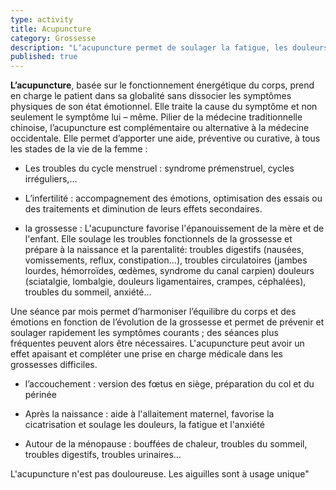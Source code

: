```yaml
---
type: activity
title: Acupuncture
category: Grossesse
description: "L‘acupuncture permet de soulager la fatigue, les douleurs, les troubles digestifs les troubles circulatoires et l'insomnie au cours de la grossesse."
published: true
---
```




**L’acupuncture**, basée sur le fonctionnement énergétique du corps, prend en charge le patient dans sa globalité sans dissocier les symptômes physiques de son état émotionnel. Elle traite la cause du symptôme et non seulement le symptôme lui – même. Pilier de la médecine traditionnelle chinoise, l’acupuncture est complémentaire ou alternative à la médecine occidentale.
Elle permet d’apporter une aide, préventive ou curative, à tous les stades de la vie de la femme :

-	Les troubles du cycle menstruel : syndrome prémenstruel, cycles irréguliers,… 

-	L’infertilité : accompagnement des émotions, optimisation des essais ou des traitements et diminution de leurs effets secondaires. 

-	 la grossesse : L'acupuncture favorise l'épanouissement de la mère et de l'enfant. Elle soulage les troubles fonctionnels de la grossesse et prépare à la naissance et la parentalité:
troubles digestifs (nausées, vomissements, reflux, constipation...), 
troubles circulatoires (jambes lourdes, hémorroïdes, œdèmes, syndrome du canal carpien)
douleurs (sciatalgie, lombalgie, douleurs ligamentaires, crampes, céphalées), 
troubles du sommeil, anxiété… 

Une séance par mois permet d’harmoniser l’équilibre du corps et des émotions  en fonction de l’évolution de la grossesse et permet de prévenir et soulager rapidement les symptômes courants ; des séances plus fréquentes peuvent alors être nécessaires.
L'acupuncture peut avoir un effet apaisant et compléter une prise en charge médicale dans les grossesses difficiles.

-	l’accouchement : version des fœtus en siège, préparation du col et du périnée
- 	Après la naissance : aide à l'allaitement maternel, favorise la cicatrisation et soulage les douleurs, la fatigue et l'anxiété

-	Autour de la ménopause : bouffées de chaleur, troubles du sommeil, troubles digestifs, troubles urinaires… 

L'acupuncture n'est pas douloureuse. Les aiguilles sont à usage unique"
